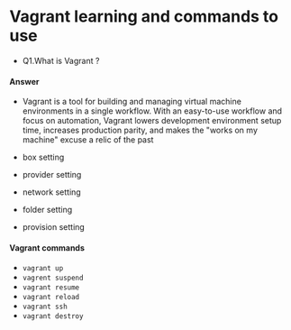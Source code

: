 # Vagrant learning and commands to use
- Q1.What is Vagrant ?
#### Answer
-  Vagrant is a tool for building and managing virtual machine environments in a single workflow. With an easy-to-use workflow and focus on automation, Vagrant lowers development environment setup time, increases production parity, and makes the "works on my machine" excuse a relic of the past

- box setting
- provider setting
- network setting
- folder setting
- provision setting

#### Vagrant commands
- `vagrant up`
- `vagrent suspend`
- `vagrant resume`
- `vagrant reload`
- `vagrant ssh `
- `vagrant destroy`